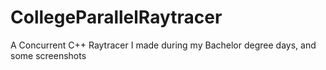 # CollegeParallelRaytracer
A Concurrent C++ Raytracer I made during my Bachelor degree days, and some screenshots
